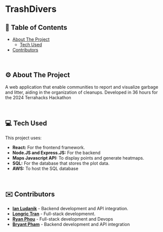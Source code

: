 # TrashDivers


## 📖 Table of Contents
- [About The Project](#-about-the-project)
  - [Tech Used](#-tech-used)
- [Contributors](#-contributors)

<br/>

## ⚙️ About The Project
A web application that enable communities to report and visualize garbage and litter, aiding in the organization of cleanups. Developed in 36 hours for the 2024 Terrahacks Hackathon

<br/>

## 💻 Tech Used

This project uses: 

- **React:** For the frontend framework.
- **Node.JS and Express.JS:** For the backend
- **Maps Javascript API:** To display points and generate heatmaps.
- **SQL:** For the database that stores the plot data.
- **AWS:** To host the SQL database

<br/>

## ✉️ Contributors
- **[Ian Ludanik](https://github.com/ludanik)** - Backend development and API integration. 
- **[Longric Tran](https://github.com/longrict)** - Full-stack developmennt.
- **[Ryan Phou](https://github.com/PhouMan/)** - Full-stack development and Devops
- **[Bryant Pham](https://github.com/brahyerr)** - Backend development and API integration

